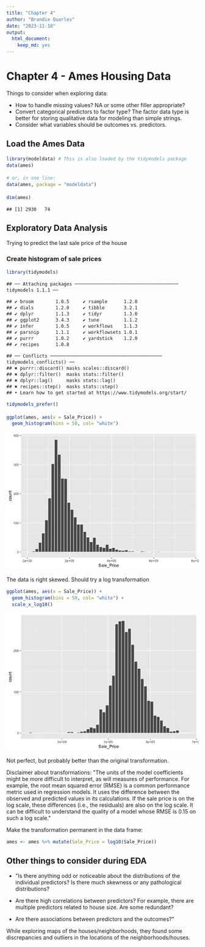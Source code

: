 ```yaml
---
title: "Chapter 4"
author: "Brandie Quarles"
date: "2023-11-18"
output: 
  html_document: 
    keep_md: yes
---
```




# Chapter 4 - Ames Housing Data

Things to consider when exploring data:

-   How to handle missing values? NA or some other filler appropriate?
-   Convert categorical predictors to factor type? The factor data type is better for storing qualitative data for modeling than simple strings.
-   Consider what variables should be outcomes vs. predictors.

## Load the Ames Data


```r
library(modeldata) # This is also loaded by the tidymodels package
data(ames)

# or, in one line:
data(ames, package = "modeldata")

dim(ames)
```

```
## [1] 2930   74
```

## Exploratory Data Analysis

Trying to predict the last sale price of the house

### Create histogram of sale prices


```r
library(tidymodels)
```

```
## ── Attaching packages ────────────────────────────────────── tidymodels 1.1.1 ──
```

```
## ✔ broom        1.0.5     ✔ rsample      1.2.0
## ✔ dials        1.2.0     ✔ tibble       3.2.1
## ✔ dplyr        1.1.3     ✔ tidyr        1.3.0
## ✔ ggplot2      3.4.3     ✔ tune         1.1.2
## ✔ infer        1.0.5     ✔ workflows    1.1.3
## ✔ parsnip      1.1.1     ✔ workflowsets 1.0.1
## ✔ purrr        1.0.2     ✔ yardstick    1.2.0
## ✔ recipes      1.0.8
```

```
## ── Conflicts ───────────────────────────────────────── tidymodels_conflicts() ──
## ✖ purrr::discard() masks scales::discard()
## ✖ dplyr::filter()  masks stats::filter()
## ✖ dplyr::lag()     masks stats::lag()
## ✖ recipes::step()  masks stats::step()
## • Learn how to get started at https://www.tidymodels.org/start/
```

```r
tidymodels_prefer()

ggplot(ames, aes(x = Sale_Price)) + 
  geom_histogram(bins = 50, col= "white")
```

![](ch4_files/figure-html/unnamed-chunk-2-1.png)<!-- -->

The data is right skewed. Should try a log transformation


```r
ggplot(ames, aes(x = Sale_Price)) + 
  geom_histogram(bins = 50, col= "white") +
  scale_x_log10()
```

![](ch4_files/figure-html/unnamed-chunk-3-1.png)<!-- -->

Not perfect, but probably better than the original transformation.

Disclaimer about transformations: "The units of the model coefficients might be more difficult to interpret, as will measures of performance. For example, the root mean squared error (RMSE) is a common performance metric used in regression models. It uses the difference between the observed and predicted values in its calculations. If the sale price is on the log scale, these differences (i.e., the residuals) are also on the log scale. It can be difficult to understand the quality of a model whose RMSE is 0.15 on such a log scale."

Make the transformation permanent in the data frame:


```r
ames <- ames %>% mutate(Sale_Price = log10(Sale_Price))
```

## Other things to consider during EDA

-   "Is there anything odd or noticeable about the distributions of the individual predictors? Is there much skewness or any pathological distributions?

-   Are there high correlations between predictors? For example, there are multiple predictors related to house size. Are some redundant?

-   Are there associations between predictors and the outcomes?"

While exploring maps of the houses/neighborhoods, they found some discrepancies and outliers in the locations of the neighborhoods/houses.
